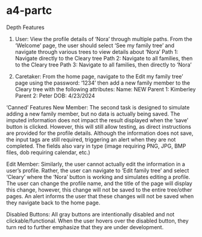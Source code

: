# a4-partc
Depth Features
1. User: View the profile details of ‘Nora’ through multiple paths. From the ‘Welcome’ page, the user should select ‘See my family tree’ and navigate through various trees to view details about ‘Nora’
Path 1: Navigate directly to the Cleary tree
Path 2: Navigate to all families, then to the Cleary tree
Path 3: Navigate to all families, then directly to ‘Nora’

2. Caretaker: From the home page, navigate to the Edit my family tree’ page using the password: ‘1234’ then add a new family member to the Cleary tree with the following attributes:
Name: NEW
Parent 1: Kimberley
Parent 2: Peter
DOB: 4/23/2024

‘Canned’ Features
New Member: The second task is designed to simulate adding a new family member, but no data is actually being saved. The imputed information does not impact the result displayed when the ‘save’ button is clicked. However, this will still allow testing, as direct instructions are provided for the profile details. Although the information does not save, the input tags are still required, triggering an alert when they are not completed. The fields also vary in type (image requiring PNG, JPG, BMP files, dob requiring calendar, etc.)

Edit Member: Similarly, the user cannot actually edit the information in a user’s profile. Rather, the user can navigate to ‘Edit family tree’ and select ‘Cleary’ where the ‘Nora’ button is working and simulates editing a profile. The user can change the profile name, and the title of the page will display this change, however, this change will not be saved to the entire tree/other pages. An alert informs the user that these changes will not be saved when they navigate back to the home page.

Disabled Buttons: All gray buttons are intentionally disabled and not clickable/functional. When the user hovers over the disabled button, they turn red to further emphasize that they are under development.
